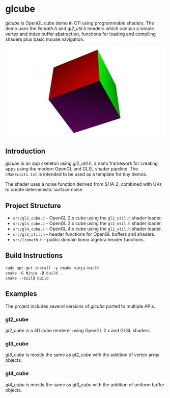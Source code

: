 # glcube

_glcube_ is OpenGL cube demo in C11 using programmable shaders. The demo
uses the _linmath.h_ and _gl2_util.h_ headers which contain a simple
vertex and index buffer abstraction, functions for loading and compiling
shaders plus basic mouse navigation.

![glcube](/images/glcube.png)

## Introduction

_glcube_ is an app skeleton using _gl2_util.h_, a nano framework for
creating apps using the modern OpenGL and GLSL shader pipeline. The
`CMakeLists.txt` is intended to be used as a template for tiny demos.

The shader uses a noise function derived from _SHA-2_, combined with
UVs to create deterministic surface noise.

## Project Structure

- `src/gl2_cube.c` - OpenGL 2.x cube using the `gl2_util.h` shader loader.
- `src/gl3_cube.c` - OpenGL 3.x cube using the `gl2_util.h` shader loader.
- `src/gl4_cube.c` - OpenGL 4.x cube using the `gl2_util.h` shader loader.
- `src/gl2_util.h` - header functions for OpenGL buffers and shaders.
- `src/linmath.h` - public domain linear algebra header functions.

## Build Instructions

```
sudo apt-get install -y cmake ninja-build
cmake -G Ninja -B build .
cmake --build build
```

## Examples

The project includes several versions of _glcube_ ported to multiple APIs.

### gl2_cube

_gl2_cube_ is a 3D cube renderer using OpenGL 2.x and GLSL shaders.

### gl3_cube

_gl3_cube_ is mostly the same as _gl2_cube_ with the addition of vertex
array objects.

### gl4_cube

_gl4_cube_ is mostly the same as _gl3_cube_ with the addition of uniform
buffer objects.
